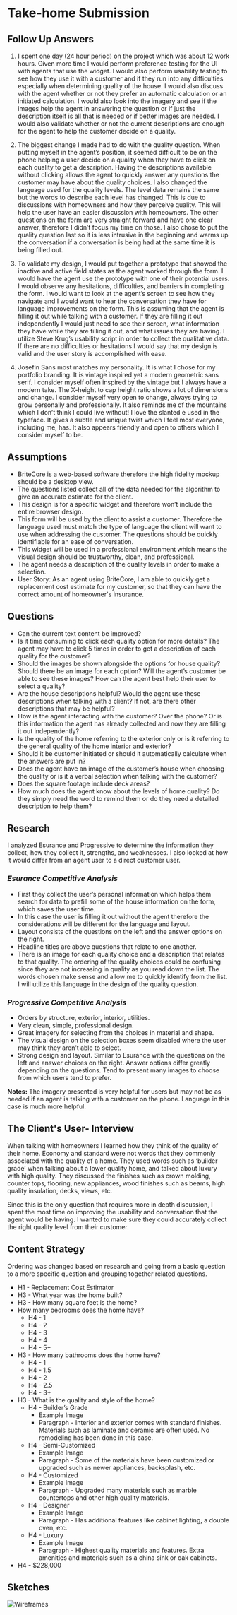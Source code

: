 # Take-home Submission

## Follow Up Answers

1. I spent one day (24 hour period) on the project which was about 12 work hours. Given more time I would perform preference testing for the UI with agents that use the widget. I would also perform usability testing to see how they use it with a customer and if they run into any difficulties especially when determining quality of the house. I would also discuss with the agent whether or not they prefer an automatic calculation or an initiated calculation. I would also look into the imagery and see if the images help the agent in answering the question or if just the description itself is all that is needed or if better images are needed. I would also validate whether or not the current descriptions are enough for the agent to help the customer decide on a quality.  

2. The biggest change I made had to do with the quality question. When putting myself in the agent’s position, it seemed difficult to be on the phone helping a user decide on a quality when they have to click on each quality to get a description. Having the descriptions available without clicking allows the agent to quickly answer any questions the customer may have about the quality choices. I also changed the language used for the quality levels. The level data remains the same but the words to describe each level has changed. This is due to discussions with homeowners and how they perceive quality. This will help the user have an easier discussion with homeowners. The other questions on the form are very straight forward and have one clear answer, therefore I didn’t focus my time on those. I also chose to put the quality question last so it is less intrusive in the beginning and warms up the conversation if a conversation is being had at the same time it is being filled out. 

3. To validate my design, I would put together a prototype that showed the inactive and active field states as the agent worked through the form. I would have the agent use the prototype with one of their potential users. I would observe any hesitations, difficulties, and barriers in completing the form. I would want to look at the agent’s screen to see how they navigate and I would want to hear the conversation they have for language improvements on the form. This is assuming that the agent is filling it out while talking with a customer. If they are filling it out independently I would just need to see their screen, what information they have while they are filling it out, and what issues they are having. I utilize Steve Krug’s usability script in order to collect the qualitative data. If there are no difficulties or hesitations I would say that my design is valid and the user story is accomplished with ease. 

4. Josefin Sans most matches my personality. It is what I chose for my portfolio branding. It is vintage inspired yet a modern geometric sans serif. I consider myself often inspired by the vintage but I always have a modern take. The X-height to cap height ratio shows a lot of dimensions and change. I consider myself very open to change, always trying to grow personally and professionally. It also reminds me of the mountains which I don’t think I could live without! I love the slanted e used in the typeface. It gives a subtle and unique twist which I feel most everyone, including me, has. It also appears friendly and open to others which I consider myself to be.


## Assumptions

- BriteCore is a web-based software therefore the high fidelity mockup should be a desktop view. 
- The questions listed collect all of the data needed for the algorithm to give an accurate estimate for the client. 
- This design is for a specific widget and therefore won’t include the entire browser design. 
- This form will be used by the client to assist a customer. Therefore the language used must match the type of language the client will want to use when addressing the customer. The questions should be quickly identifiable for an ease of conversation. 
- This widget will be used in a professional environment which means the visual design should be trustworthy, clean, and professional. 
- The agent needs a description of the quality levels in order to make a selection.
- User Story:  As an agent using BriteCore, I am able to quickly get a replacement cost estimate for my customer, so that they can have the correct amount of homeowner's insurance.

## Questions

- Can the current text content be improved? 
- Is it time consuming to click each quality option for more details? The agent may have to click 5 times in order to get a description of each quality for the customer?
- Should the images be shown alongside the options for house quality? Should there be an image for each option? Will the agent’s customer be able to see these images? How can the agent best help their user to select a quality?
- Are the house descriptions helpful? Would the agent use these descriptions when talking with a client? If not, are there other descriptions that may be helpful? 
- How is the agent interacting with the customer? Over the phone? Or is this information the agent has already collected and now they are filling it out independently?
- Is the quality of the home referring to the exterior only or is it referring to the general quality of the home interior and exterior? 
- Should it be customer initiated or should it automatically calculate when the answers are put in? 
- Does the agent have an image of the customer’s house when choosing the quality or is it a verbal selection when talking with the customer?
- Does the square footage include deck areas?
- How much does the agent know about the levels of home quality? Do they simply need the word to remind them or do they need a detailed description to help them?

## Research

I analyzed Esurance and Progressive to determine the information they collect, how they collect it, strengths, and weaknesses. I also looked at how it would differ from an agent user to a direct customer user.

### *Esurance Competitive Analysis*

- First they collect the user’s personal information which helps them search for data to prefill some of the house information on the form, which saves the user time. 
- In this case the user is filling it out without the agent therefore the considerations will be different for the language and layout. 
- Layout consists of the questions on the left and the answer options on the right. 
- Headline titles are above questions that relate to one another. 
- There is an image for each quality choice and a description that relates to that quality. The ordering of the quality choices could be confusing since they are not increasing in quality as you read down the list. The words chosen make sense and allow me to quickly identify from the list. I will utilize this language in the design of the quality question. 


### *Progressive Competitive Analysis*

- Orders by structure, exterior, interior, utilities. 
- Very clean, simple, professional design. 
- Great imagery for selecting from the choices in material and shape. 
- The visual design on the selection boxes seem disabled where the user may think they aren’t able to select. 
- Strong design and layout. Similar to Esurance with the questions on the left and answer choices on the right. Answer options differ greatly depending on the questions. Tend to present many images to choose from which users tend to prefer. 

**Notes:** The imagery presented is very helpful for users but may not be as needed if an agent is talking with a customer on the phone. Language in this case is much more helpful. 

## The Client's User- Interview

When talking with homeowners I learned how they think of the quality of their home. Economy and standard were not words that they commonly associated with the quality of a home. They used words such as ‘builder grade’ when talking about a lower quality home, and talked about luxury with high quality. They discussed the finishes such as crown molding, counter tops, flooring, new appliances, wood finishes such as beams, high quality insulation, decks, views, etc. 

Since this is the only question that requires more in depth discussion, I spent the most time on improving the usability and conversation that the agent would be having. I wanted to make sure they could accurately collect the right quality level from their customer. 
## Content Strategy

Ordering was changed based on research and going from a basic question to a more specific question and grouping together related questions. 

- H1 - Replacement Cost Estimator 
- H3 - What year was the home built? 
- H3 - How many square feet is the home? 
- How many bedrooms does the home have? 
  - H4 - 1
  - H4 - 2
  - H4 - 3
  - H4 - 4
  - H4 - 5+
- H3 - How many bathrooms does the home have? 
  - H4 - 1
  - H4 - 1.5
  - H4 - 2
  - H4 - 2.5
  - H4 - 3+
- H3 - What is the quality and style of the home? 
  - H4 - Builder’s Grade
    - Example Image
    - Paragraph - Interior and exterior comes with standard finishes. Materials such as laminate and ceramic are often used. No remodeling has been done in this case. 
  - H4 -  Semi-Customized
    - Example Image
    - Paragraph - Some of the materials have been customized or upgraded such as newer appliances, backsplash, etc. 
  - H4 - Customized
    - Example Image
    - Paragraph - Upgraded many materials such as marble countertops and other high quality materials. 
  - H4 - Designer
    - Example Image
    - Paragraph - Has additional features like cabinet lighting, a double oven, etc. 
  - H4 - Luxury
    - Example Image
    - Paragraph - Highest quality materials and features. Extra amenities and materials such as a china sink or oak cabinets. 
- H4 - $228,000

## Sketches
![Wireframes](https://github.com/katelynmichalove/BriteCore-Submission/blob/master/Wireframe_sketches.jpg)
      
